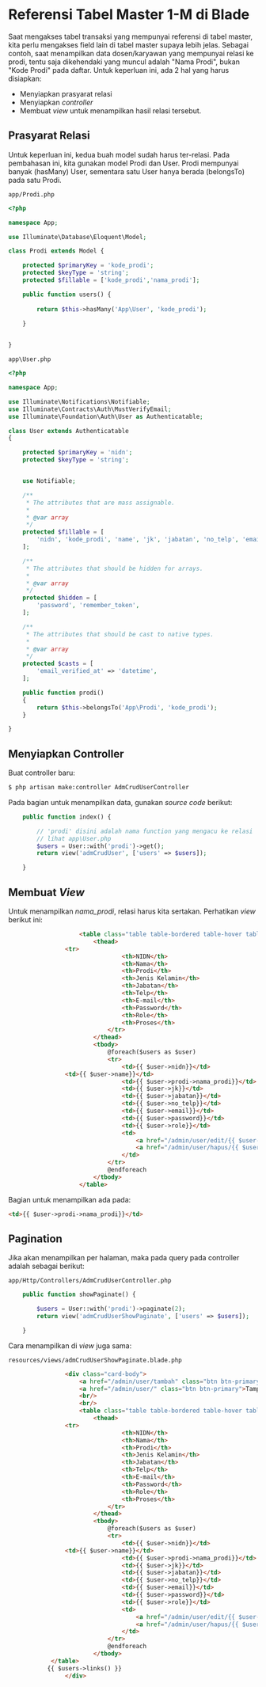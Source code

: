 # Referensi Tabel Master 1-M di Blade

Saat mengakses tabel transaksi yang mempunyai referensi di tabel master, kita perlu mengakses field lain di tabel master supaya lebih jelas. Sebagai contoh, saat menampilkan data dosen/karyawan yang mempunyai relasi ke prodi, tentu saja dikehendaki yang muncul adalah "Nama Prodi", bukan "Kode Prodi" pada daftar. Untuk keperluan ini, ada 2 hal yang harus disiapkan:

* Menyiapkan prasyarat relasi
* Menyiapkan *controller*
* Membuat *view* untuk menampilkan hasil relasi tersebut.

## Prasyarat Relasi

Untuk keperluan ini, kedua buah model sudah harus ter-relasi. Pada pembahasan ini, kita gunakan model Prodi dan User. Prodi mempunyai banyak (hasMany) User, sementara satu User hanya berada (belongsTo) pada satu Prodi.

`app/Prodi.php`

```php
<?php

namespace App;

use Illuminate\Database\Eloquent\Model;

class Prodi extends Model {

	protected $primaryKey = 'kode_prodi';
	protected $keyType = 'string';
	protected $fillable = ['kode_prodi','nama_prodi'];

	public function users() {
		
		return $this->hasMany('App\User', 'kode_prodi');
	
	}	


}
```

`app\User.php`

```php
<?php

namespace App;

use Illuminate\Notifications\Notifiable;
use Illuminate\Contracts\Auth\MustVerifyEmail;
use Illuminate\Foundation\Auth\User as Authenticatable;

class User extends Authenticatable
{

	protected $primaryKey = 'nidn';
	protected $keyType = 'string';


    use Notifiable;

    /**
     * The attributes that are mass assignable.
     *
     * @var array
     */
    protected $fillable = [
        'nidn', 'kode_prodi', 'name', 'jk', 'jabatan', 'no_telp', 'email', 'password', 'role',
    ];

    /**
     * The attributes that should be hidden for arrays.
     *
     * @var array
     */
    protected $hidden = [
        'password', 'remember_token',
    ];

    /**
     * The attributes that should be cast to native types.
     *
     * @var array
     */
    protected $casts = [
        'email_verified_at' => 'datetime',
    ];

    public function prodi()
    {
        return $this->belongsTo('App\Prodi', 'kode_prodi');
    }

}
```

## Menyiapkan Controller

Buat controller baru:

```bash
$ php artisan make:controller AdmCrudUserController
```

Pada bagian untuk menampilkan data, gunakan *source code* berikut:

```php
	public function index() {

		// 'prodi' disini adalah nama function yang mengacu ke relasi
		// lihat app\User.php
		$users = User::with('prodi')->get();
		return view('admCrudUser', ['users' => $users]);

	}
```

## Membuat *View*

Untuk menampilkan *nama_prodi*, relasi harus kita sertakan. Perhatikan *view* berikut ini:

```html
                    <table class="table table-bordered table-hover table-striped">
                        <thead>
			    <tr>
                                <th>NIDN</th>
                                <th>Nama</th>
                                <th>Prodi</th>
                                <th>Jenis Kelamin</th>
                                <th>Jabatan</th>
                                <th>Telp</th>
                                <th>E-mail</th>
                                <th>Password</th>
                                <th>Role</th>
                                <th>Proses</th>
                            </tr>
                        </thead>
                        <tbody>
                            @foreach($users as $user)
                            <tr>
                                <td>{{ $user->nidn}}</td>
				<td>{{ $user->name}}</td>
                                <td>{{ $user->prodi->nama_prodi}}</td>
                                <td>{{ $user->jk}}</td>
                                <td>{{ $user->jabatan}}</td>
                                <td>{{ $user->no_telp}}</td>
                                <td>{{ $user->email}}</td>
                                <td>{{ $user->password}}</td>
                                <td>{{ $user->role}}</td>
                                <td>
                                    <a href="/admin/user/edit/{{ $user->nidn }}" class="btn btn-warning">Edit</a>
                                    <a href="/admin/user/hapus/{{ $user->nidn }}" class="btn btn-danger">Hapus</a>
                                </td>
                            </tr>
                            @endforeach
                        </tbody>
                    </table>
```

Bagian untuk menampilkan ada pada:

```html
<td>{{ $user->prodi->nama_prodi}}</td>
```

## Pagination

Jika akan menampilkan per halaman, maka pada query pada controller adalah sebagai berikut:

`app/Http/Controllers/AdmCrudUserController.php`

```php
	public function showPaginate() {

		$users = User::with('prodi')->paginate(2);
		return view('admCrudUserShowPaginate', ['users' => $users]);

	}
```

Cara menampilkan di *view* juga sama:

`resources/views/admCrudUserShowPaginate.blade.php`

```html
                <div class="card-body">
                    <a href="/admin/user/tambah" class="btn btn-primary">Tambah Dosen - Karyawan Baru</a>
                    <a href="/admin/user/" class="btn btn-primary">Tampilkan Daftar Dosen/Karyawan</a>
                    <br/>
                    <br/>
                    <table class="table table-bordered table-hover table-striped">
                        <thead>
			    <tr>
                                <th>NIDN</th>
                                <th>Nama</th>
                                <th>Prodi</th>
                                <th>Jenis Kelamin</th>
                                <th>Jabatan</th>
                                <th>Telp</th>
                                <th>E-mail</th>
                                <th>Password</th>
                                <th>Role</th>
                                <th>Proses</th>
                            </tr>
                        </thead>
                        <tbody>
                            @foreach($users as $user)
                            <tr>
                                <td>{{ $user->nidn}}</td>
				<td>{{ $user->name}}</td>
                                <td>{{ $user->prodi->nama_prodi}}</td>
                                <td>{{ $user->jk}}</td>
                                <td>{{ $user->jabatan}}</td>
                                <td>{{ $user->no_telp}}</td>
                                <td>{{ $user->email}}</td>
                                <td>{{ $user->password}}</td>
                                <td>{{ $user->role}}</td>
                                <td>
                                    <a href="/admin/user/edit/{{ $user->nidn }}" class="btn btn-warning">Edit</a>
                                    <a href="/admin/user/hapus/{{ $user->nidn }}" class="btn btn-danger">Hapus</a>
                                </td>
                            </tr>
                            @endforeach
                        </tbody>
		    </table>
		   {{ $users->links() }}
                </div>
```

